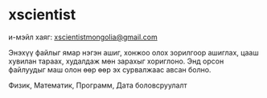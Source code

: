 # xscientist 
и-мэйл хаяг: xscientistmongolia@gmail.com

Энэхүү файлыг ямар нэгэн ашиг, хонжоо олох зорилгоор ашиглах, цааш хувилан тараах, 
худалдаж мөн зарахыг хориглоно. 
Энд орсон файлуудыг маш олон өөр өөр эх сурвалжаас авсан болно.

Физик, Математик, Программ, Дата боловсруулалт 
 
